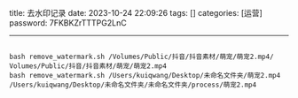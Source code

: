 title: 去水印记录 
date: 2023-10-24 22:09:26 
tags: []
categories: [运营]
password: 7FKBKZrTTTPG2LnC

---
 <!--more-->


 ```

bash remove_watermark.sh /Volumes/Public/抖音/抖音素材/萌宠/萌宠2.mp4/ Volumes/Public/抖音/抖音素材/萌宠/萌宠2.mp4
bash remove_watermark.sh /Users/kuiqwang/Desktop/未命名文件夹/萌宠2.mp4 /Users/kuiqwang/Desktop/未命名文件夹/未命名文件夹/process/萌宠2.mp4


 ```